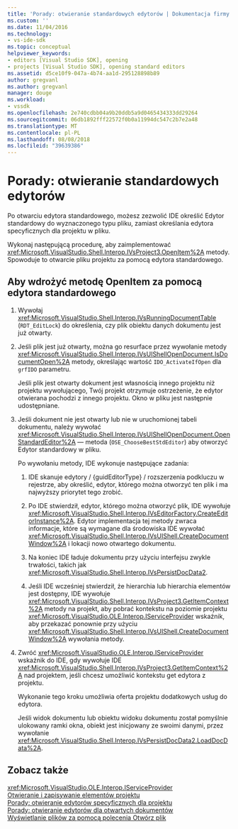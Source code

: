 ```yaml
---
title: 'Porady: otwieranie standardowych edytorów | Dokumentacja firmy Microsoft'
ms.custom: ''
ms.date: 11/04/2016
ms.technology:
- vs-ide-sdk
ms.topic: conceptual
helpviewer_keywords:
- editors [Visual Studio SDK], opening
- projects [Visual Studio SDK], opening standard editors
ms.assetid: d5ce10f9-047a-4b74-aa1d-295128898b89
author: gregvanl
ms.author: gregvanl
manager: douge
ms.workload:
- vssdk
ms.openlocfilehash: 2e740cdbb04a9b20ddb5a9d0465434333dd29264
ms.sourcegitcommit: 06db1892fff22572f0b0a11994dc547c2b7e2a48
ms.translationtype: MT
ms.contentlocale: pl-PL
ms.lasthandoff: 08/08/2018
ms.locfileid: "39639386"
---
```

# <a name="how-to-open-standard-editors"></a>Porady: otwieranie standardowych edytorów
Po otwarciu edytora standardowego, możesz zezwolić IDE określić Edytor standardowy do wyznaczonego typu pliku, zamiast określania edytora specyficznych dla projektu w pliku.  
  
 Wykonaj następującą procedurę, aby zaimplementować <xref:Microsoft.VisualStudio.Shell.Interop.IVsProject3.OpenItem%2A> metody. Spowoduje to otwarcie pliku projektu za pomocą edytora standardowego.  
  
## <a name="to-implement-the-openitem-method-with-a-standard-editor"></a>Aby wdrożyć metodę OpenItem za pomocą edytora standardowego  
  
1.  Wywołaj <xref:Microsoft.VisualStudio.Shell.Interop.IVsRunningDocumentTable> (`RDT_EditLock`) do określenia, czy plik obiektu danych dokumentu jest już otwarty.  
  
2.  Jeśli plik jest już otwarty, można go resurface przez wywołanie metody <xref:Microsoft.VisualStudio.Shell.Interop.IVsUIShellOpenDocument.IsDocumentOpen%2A> metody, określając wartość `IDO_ActivateIfOpen` dla `grfIDO` parametru.  
  
     Jeśli plik jest otwarty dokument jest własnością innego projektu niż projektu wywołującego, Twój projekt otrzymuje ostrzeżenie, że edytor otwierana pochodzi z innego projektu. Okno w pliku jest następnie udostępniane.  
  
3.  Jeśli dokument nie jest otwarty lub nie w uruchomionej tabeli dokumentu, należy wywołać <xref:Microsoft.VisualStudio.Shell.Interop.IVsUIShellOpenDocument.OpenStandardEditor%2A> — metoda (`OSE_ChooseBestStdEditor`) aby otworzyć Edytor standardowy w pliku.  
  
     Po wywołaniu metody, IDE wykonuje następujące zadania:  
  
    1.  IDE skanuje edytory / {guidEditorType} / rozszerzenia podkluczu w rejestrze, aby określić, edytor, którego można otworzyć ten plik i ma najwyższy priorytet tego zrobić.  
  
    2.  Po IDE stwierdził, edytor, którego można otworzyć plik, IDE wywołuje <xref:Microsoft.VisualStudio.Shell.Interop.IVsEditorFactory.CreateEditorInstance%2A>. Edytor implementacja tej metody zwraca informacje, które są wymagane dla środowiska IDE wywołać <xref:Microsoft.VisualStudio.Shell.Interop.IVsUIShell.CreateDocumentWindow%2A> i lokacji nowo otwartego dokumentu.  
  
    3.  Na koniec IDE ładuje dokumentu przy użyciu interfejsu zwykle trwałości, takich jak <xref:Microsoft.VisualStudio.Shell.Interop.IVsPersistDocData2>.  
  
    4.  Jeśli IDE wcześniej stwierdził, że hierarchia lub hierarchia elementów jest dostępny, IDE wywołuje <xref:Microsoft.VisualStudio.Shell.Interop.IVsProject3.GetItemContext%2A> metody na projekt, aby pobrać kontekstu na poziomie projektu <xref:Microsoft.VisualStudio.OLE.Interop.IServiceProvider> wskaźnik, aby przekazać ponownie przy użyciu <xref:Microsoft.VisualStudio.Shell.Interop.IVsUIShell.CreateDocumentWindow%2A> wywołania metody.  
  
4.  Zwróć <xref:Microsoft.VisualStudio.OLE.Interop.IServiceProvider> wskaźnik do IDE, gdy wywołuje IDE <xref:Microsoft.VisualStudio.Shell.Interop.IVsProject3.GetItemContext%2A> nad projektem, jeśli chcesz umożliwić kontekstu get edytora z projektu.  
  
     Wykonanie tego kroku umożliwia oferta projektu dodatkowych usług do edytora.  
  
     Jeśli widok dokumentu lub obiektu widoku dokumentu został pomyślnie ulokowany ramki okna, obiekt jest inicjowany ze swoimi danymi, przez wywołanie <xref:Microsoft.VisualStudio.Shell.Interop.IVsPersistDocData2.LoadDocData%2A>.  
  
## <a name="see-also"></a>Zobacz także  
 <xref:Microsoft.VisualStudio.OLE.Interop.IServiceProvider>   
 [Otwieranie i zapisywanie elementów projektu](../extensibility/internals/opening-and-saving-project-items.md)   
 [Porady: otwieranie edytorów specyficznych dla projektu](../extensibility/how-to-open-project-specific-editors.md)   
 [Porady: otwieranie edytorów dla otwartych dokumentów](../extensibility/how-to-open-editors-for-open-documents.md)   
 [Wyświetlanie plików za pomocą polecenia Otwórz plik](../extensibility/internals/displaying-files-by-using-the-open-file-command.md)